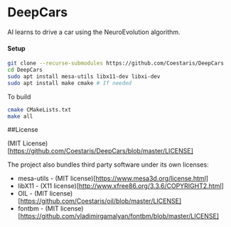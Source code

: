 # DeepCars

AI learns to drive a car using the NeuroEvolution algorithm.

#### Setup
```bash
git clone --recurse-submodules https://github.com/Coestaris/DeepCars
cd DeepCars
sudo apt install mesa-utils libx11-dev libxi-dev
sudo apt install make cmake # If needed
```
To build
```bash
cmake CMakeLists.txt 
make all
```

##License

(MIT License)[https://github.com/Coestaris/DeepCars/blob/master/LICENSE]

The project also bundles third party software under its own licenses:
 - mesa-utils - (MIT license)[https://www.mesa3d.org/license.html]
 - libX11 - (X11 license)[http://www.xfree86.org/3.3.6/COPYRIGHT2.html]
 - OIL - (MIT license)[https://github.com/Coestaris/oil/blob/master/LICENSE]
 - fontbm - (MIT license)[https://github.com/vladimirgamalyan/fontbm/blob/master/LICENSE]

